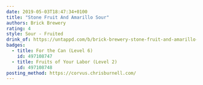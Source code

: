 ```yaml
---
date: 2019-05-03T18:47:34+0100
title: "Stone Fruit And Amarillo Sour"
authors: Brick Brewery
rating: 4
style: Sour - Fruited
drink_of: https://untappd.com/b/brick-brewery-stone-fruit-and-amarillo-sour/3185116
badges:
  - title: For the Can (Level 6)
    id: 497108747
  - title: Fruits of Your Labor (Level 2)
    id: 497108748
posting_method: https://corvus.chrisburnell.com/
---
```

